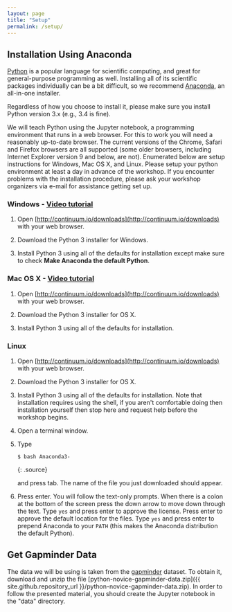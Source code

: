 ```yaml
---
layout: page
title: "Setup"
permalink: /setup/
---
```


## Installation Using Anaconda

[Python](https://python.org) is a popular language for scientific computing, and great for
general-purpose programming as well. Installing all of its scientific packages
individually can be a bit difficult, so we recommend
[Anaconda](https://www.continuum.io/anaconda), an all-in-one
installer.

Regardless of how you choose to install it, please make sure you install Python
version 3.x (e.g., 3.4 is fine).

We will teach Python using the Jupyter notebook, a programming environment that
runs in a web browser. For this to work you will need a reasonably up-to-date
browser. The current versions of the Chrome, Safari and Firefox browsers are all
supported (some older browsers, including Internet Explorer version 9 and below,
are not).  Enumerated below are setup instructions for Windows, Mac OS X, and
Linux.  Please setup your python environment at least a day in advance of the
workshop.  If you encounter problems with the installation procedure, please ask
your workshop organizers via e-mail for assistance getting set up.

### Windows - [Video tutorial](https://www.youtube.com/watch?v=xxQ0mzZ8UvA)

1. Open [http://continuum.io/downloads](http://continuum.io/downloads) with your web browser.

2. Download the Python 3 installer for Windows.

3. Install Python 3 using all of the defaults for installation except make sure to
   check **Make Anaconda the default Python**.

### Mac OS X - [Video tutorial](https://www.youtube.com/watch?v=TcSAln46u9U)

1. Open [http://continuum.io/downloads](http://continuum.io/downloads) with your web browser.

2. Download the Python 3 installer for OS X.

3. Install Python 3 using all of the defaults for installation.

### Linux

1.  Open [http://continuum.io/downloads](http://continuum.io/downloads) with your web browser.

2.  Download the Python 3 installer for OS X.

3.  Install Python 3 using all of the defaults for installation.  Note that
    installation requires using the shell, if you aren't comfortable doing then
    installation yourself then stop here and request help before the workshop
    begins.

4.  Open a terminal window.

5.  Type

    ~~~
    $ bash Anaconda3-
    ~~~
    {: .source}

    and press tab.  The name of the file you just downloaded should appear.

6.  Press enter.  You will follow the text-only prompts.  When there is a colon
    at the bottom of the screen press the down arrow to move down through the text.
    Type `yes` and press enter to approve the license. Press enter to approve the
    default location for the files. Type `yes` and press enter to prepend Anaconda to
    your `PATH` (this makes the Anaconda distribution the default Python).

## Get Gapminder Data

The data we will be using is taken from the [gapminder](gapminder.org) dataset.
To obtain it, download and unzip the file
[python-novice-gapminder-data.zip]({{ site.github.repository_url }}/python-novice-gapminder-data.zip).
In order to follow the presented material, you should create the Jupyter notebook in the "data" directory.
